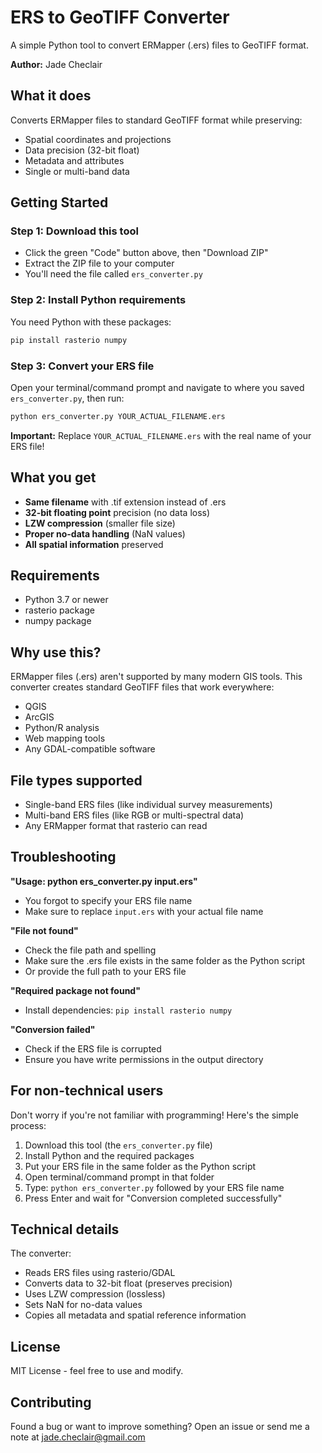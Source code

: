 # ERS to GeoTIFF Converter

A simple Python tool to convert ERMapper (.ers) files to GeoTIFF format.

**Author:** Jade Checlair

## What it does

Converts ERMapper files to standard GeoTIFF format while preserving:
- Spatial coordinates and projections
- Data precision (32-bit float)
- Metadata and attributes
- Single or multi-band data

## Getting Started

### Step 1: Download this tool
- Click the green "Code" button above, then "Download ZIP"
- Extract the ZIP file to your computer
- You'll need the file called `ers_converter.py`

### Step 2: Install Python requirements
You need Python with these packages:

```bash
pip install rasterio numpy
```

### Step 3: Convert your ERS file
Open your terminal/command prompt and navigate to where you saved `ers_converter.py`, then run:

```bash
python ers_converter.py YOUR_ACTUAL_FILENAME.ers
```

**Important:** Replace `YOUR_ACTUAL_FILENAME.ers` with the real name of your ERS file!

## What you get

- **Same filename** with .tif extension instead of .ers
- **32-bit floating point** precision (no data loss)
- **LZW compression** (smaller file size)
- **Proper no-data handling** (NaN values)
- **All spatial information** preserved

## Requirements

- Python 3.7 or newer
- rasterio package
- numpy package

## Why use this?

ERMapper files (.ers) aren't supported by many modern GIS tools. This converter creates standard GeoTIFF files that work everywhere:

- QGIS
- ArcGIS
- Python/R analysis
- Web mapping tools
- Any GDAL-compatible software

## File types supported

- Single-band ERS files (like individual survey measurements)
- Multi-band ERS files (like RGB or multi-spectral data)
- Any ERMapper format that rasterio can read

## Troubleshooting

**"Usage: python ers_converter.py input.ers"**
- You forgot to specify your ERS file name
- Make sure to replace `input.ers` with your actual file name

**"File not found"**
- Check the file path and spelling
- Make sure the .ers file exists in the same folder as the Python script
- Or provide the full path to your ERS file

**"Required package not found"**
- Install dependencies: `pip install rasterio numpy`

**"Conversion failed"**
- Check if the ERS file is corrupted
- Ensure you have write permissions in the output directory

## For non-technical users

Don't worry if you're not familiar with programming! Here's the simple process:

1. Download this tool (the `ers_converter.py` file)
2. Install Python and the required packages
3. Put your ERS file in the same folder as the Python script
4. Open terminal/command prompt in that folder
5. Type: `python ers_converter.py` followed by your ERS file name
6. Press Enter and wait for "Conversion completed successfully"

## Technical details

The converter:
- Reads ERS files using rasterio/GDAL
- Converts data to 32-bit float (preserves precision)
- Uses LZW compression (lossless)
- Sets NaN for no-data values
- Copies all metadata and spatial reference information

## License

MIT License - feel free to use and modify.

## Contributing

Found a bug or want to improve something? Open an issue or send me a note at jade.checlair@gmail.com
